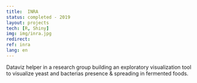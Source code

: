 ```yaml
---
title:  INRA
status: completed - 2019
layout: projects
tech: [R, Shiny]
img: img/inra.jpg
redirect:
ref: inra
lang: en
---
```


Dataviz helper in a research group building an exploratory visualization tool to visualize yeast and bacterias presence & spreading in fermented foods.
